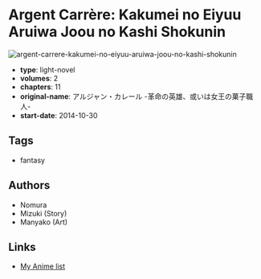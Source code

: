 # Argent Carrère: Kakumei no Eiyuu Aruiwa Joou no Kashi Shokunin

![argent-carrere-kakumei-no-eiyuu-aruiwa-joou-no-kashi-shokunin](https://cdn.myanimelist.net/images/manga/1/159873.jpg)

-   **type**: light-novel
-   **volumes**: 2
-   **chapters**: 11
-   **original-name**: アルジャン・カレール -革命の英雄、或いは女王の菓子職人-
-   **start-date**: 2014-10-30

## Tags

-   fantasy

## Authors

-   Nomura
-   Mizuki (Story)
-   Manyako (Art)

## Links

-   [My Anime list](https://myanimelist.net/manga/81917/Argent_Carr%C3%A8re__Kakumei_no_Eiyuu_Aruiwa_Joou_no_Kashi_Shokunin)
